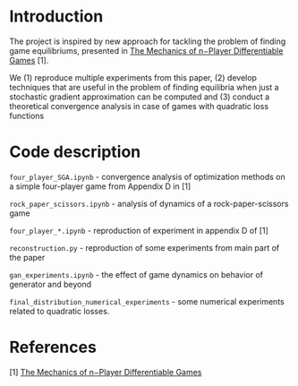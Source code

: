 # Introduction

The project is inspired by new approach for tackling the problem of finding game equilibriums, presented in [The Mechanics of n−Player Differentiable Games](https://arxiv.org/pdf/1802.05642.pdf) [1].

We (1) reproduce multiple experiments from this paper, (2) develop techniques that are useful in the problem of finding equilibria when just a stochastic gradient approximation can be computed and (3) conduct a theoretical convergence analysis in case of games with quadratic
loss functions

# Code description

`four_player_SGA.ipynb` - convergence analysis of optimization methods on a simple four-player game from Appendix D in [1]

`rock_paper_scissors.ipynb` - analysis of dynamics of a rock-paper-scissors game

`four_player_*.ipynb` - reproduction of experiment in appendix D of [1]

`reconstruction.py` - reproduction of some experiments from main part of the paper

`gan_experiments.ipynb` - the effect of game dynamics on behavior of generator and beyond

`final_distribution_numerical_experiments` - some numerical experiments related to quadratic losses.

# References

[1] [The Mechanics of n−Player Differentiable Games](https://arxiv.org/pdf/1802.05642.pdf)
